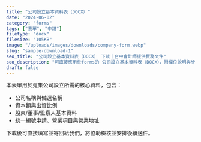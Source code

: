 ```yaml
---
title: "公司設立基本資料表（DOCX）"
date: "2024-06-02"
category: "forms"
tags: ["表單", "申請"]
filetype: "docx"
filesize: "105KB"
image: "/uploads/images/downloads/company-form.webp"
slug: "sample-download-1"
seo_title: "公司設立基本資料表（DOCX） 下載｜台中會計師提供實務文件"
seo_description: "可直接應用於forms的 公司設立基本資料表（DOCX），附欄位說明與步驟，協助快速落地。"
draft: false
---
```



本表單用於蒐集公司設立所需的核心資料，包含：

- 公司名稱與備選名稱
- 資本額與出資比例
- 股東/董事/監察人基本資料
- 統一編號申請、營業項目與營業地址

下載後可直接填寫並寄回給我們，將協助檢核並安排後續送件。


